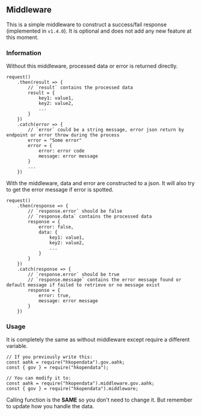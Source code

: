 ## Middleware
This is a simple middleware to construct a success/fail response (implemented in `v1.4.0`). It is optional and does not add any new feature at this moment.

### Information
Without this middleware, processed data or error is returned directly.
```
request()
    .then(result => {
        // `result` contains the processed data
        result = {
            key1: value1,
            key2: value2,
            ...
        }
    })
    .catch(error => {
        // `error` could be a string message, error json return by endpoint or error throw during the process
        error = "Some error"
        error = {
            error: error code
            message: error message
        }
        ...
    })
```

With the middleware, data and error are constructed to a json. It will also try to get the error message if error is spotted.
```
request()
    .then(response => {
        // `response.error` should be false
        // `response.data` contains the processed data
        response = {
            error: false,
            data: {
                key1: value1,
                key2: value2,
                ...
            }
        }
    })
    .catch(response => {
        // `response.error` should be true
        // `response.message` contains the error message found or default message if failed to retrieve or no message exist
        response = {
            error: true,
            message: error message
        }
    })
```

### Usage
It is completely the same as without middleware except require a different variable.
```
// If you previously write this:
const aahk = require("hkopendata").gov.aahk;
const { gov } = require("hkopendata");

// You can modify it to:
const aahk = require("hkopendata").middleware.gov.aahk;
const { gov } = require("hkopendata").middleware;
```

Calling function is the __SAME__ so you don't need to change it. But remember to update how you handle the data.